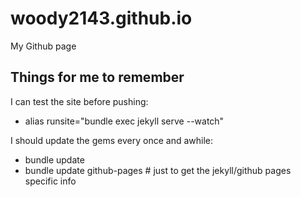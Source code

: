 # woody2143.github.io
My Github page

## Things for me to remember
I can test the site before pushing:
  - alias runsite="bundle exec jekyll serve --watch"

I should update the gems every once and awhile:
  - bundle update
  - bundle update github-pages   # just to get the jekyll/github pages specific info

